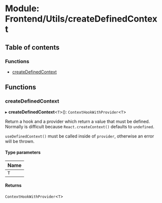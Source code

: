 # Module: Frontend/Utils/createDefinedContext

## Table of contents

### Functions

- [createDefinedContext](Frontend_Utils_createDefinedContext.md#createdefinedcontext)

## Functions

### createDefinedContext

▸ **createDefinedContext**<`T`\>(): `ContextHookWithProvider`<`T`\>

Return a hook and a provider which return a value that must be defined. Normally is difficult
because `React.createContext()` defaults to `undefined`.

`useDefinedContext()` must be called inside of `provider`, otherwise an error will be thrown.

#### Type parameters

| Name |
| :--- |
| `T`  |

#### Returns

`ContextHookWithProvider`<`T`\>
